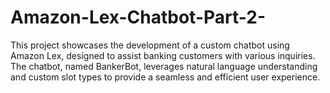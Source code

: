 # Amazon-Lex-Chatbot-Part-2-
This project showcases the development of a custom chatbot using Amazon Lex, designed to assist banking customers with various inquiries. The chatbot, named BankerBot, leverages natural language understanding and custom slot types to provide a seamless and efficient user experience.
